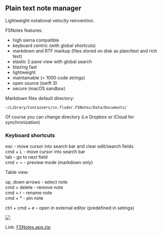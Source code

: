 ## Plain text note manager

Lightweight notational velocity reinvention. 

FSNotes features:

- high sierra compatible
- keyboard centric (with global shortcuts)
- markdown and RTF markup (files stored on disk as plain/text and rich text)
- elastic 2 pane view with global search
- blazing fast
- lightweight
- maintainable (< 1000 code strings)
- open source (swift 3)
- secure (macOS sandbox)

Markdown files default directory:

```~/Library/Containers/co.fluder.FSNotes/Data/Documents/```

Of course you can change directory (i.e Dropbox or iCloud for synchronization)

### Keyboard shortcuts

esc - move cursor into search bar and clear edit/search fields   
cmd + L - move cursor into search bar  
tab - go to next field  
cmd + ~ - preview mode (markdown only)

Table view: 

up, down arrows - select note  
cmd + delete - remove note  
cmd + r - rename note  
cmd + * - pin note

ctrl + cmd + e – open in external editor (predefined in setings)

![](http://files.og.uk.to/Screen-Shot-2017-08-29-17-04-08.png)

Link: [FSNotes.app.zip](https://github.com/glushchenko/fsnotes/releases/download/0.20/FSNotes.app.zip)


